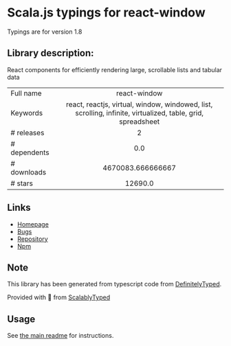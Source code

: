 
# Scala.js typings for react-window

Typings are for version 1.8

## Library description:
React components for efficiently rendering large, scrollable lists and tabular data

|                    |                 |
| ------------------ | :-------------: |
| Full name          | react-window |
| Keywords           | react, reactjs, virtual, window, windowed, list, scrolling, infinite, virtualized, table, grid, spreadsheet |
| # releases         | 2 |
| # dependents       | 0.0 |
| # downloads        | 4670083.666666667 |
| # stars            | 12690.0 |

## Links
- [Homepage](http://react-window.now.sh/)
- [Bugs](https://github.com/bvaughn/react-window/issues)
- [Repository](https://github.com/bvaughn/react-window)
- [Npm](https://www.npmjs.com/package/react-window)
    


## Note
This library has been generated from typescript code from [DefinitelyTyped](https://definitelytyped.org).

Provided with :purple_heart: from [ScalablyTyped](https://github.com/oyvindberg/ScalablyTyped)

## Usage
See [the main readme](../../readme.md) for instructions.


